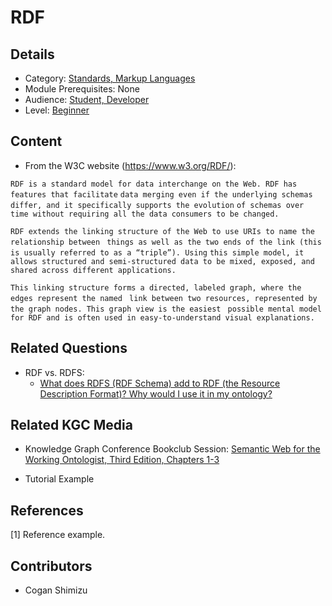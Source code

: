 # RDF
## Details
* Category: [Standards, Markup Languages](../categories/Standards,_Markup_Languages.md)
* Module Prerequisites: None
* Audience: [Student, Developer](../audiences/Student,_Developer.md)
* Level: [Beginner](../levels/Beginner.md)

## Content
* From the W3C website (https://www.w3.org/RDF/): 

```RDF is a standard model for data interchange on the Web. RDF has features that facilitate```
```data merging even if the underlying schemas differ, and it specifically supports the evolution```
```of schemas over time without requiring all the data consumers to be changed.```

```RDF extends the linking structure of the Web to use URIs to name the relationship between ```
```things as well as the two ends of the link (this is usually referred to as a “triple”). Using```
```this simple model, it allows structured and semi-structured data to be mixed, exposed, and ```
```shared across different applications.```

```This linking structure forms a directed, labeled graph, where the edges represent the named ```
```link between two resources, represented by the graph nodes. This graph view is the easiest ```
```possible mental model for RDF and is often used in easy-to-understand visual explanations.```

## Related Questions
* RDF vs. RDFS:
  * [What does RDFS (RDF Schema) add to RDF (the Resource Description Format)? Why would I use it in my ontology?](https://github.com/GlennClatworthy/kgc_discussion_group/wiki/Questions,-we-have-questions)

## Related KGC Media
* Knowledge Graph Conference Bookclub Session: [Semantic Web for the Working Ontologist, Third Edition, Chapters 1-3](https://watch.knowledgegraph.tech/packages/kgc-21-attendees/videos/bookclub2)

* Tutorial Example

## References
[1] Reference example.

## Contributors
* Cogan Shimizu
